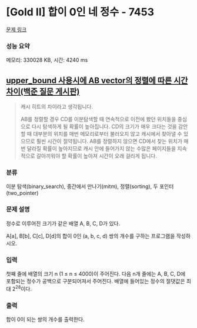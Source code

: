 # [Gold II] 합이 0인 네 정수 - 7453

[문제 링크](https://www.acmicpc.net/problem/7453)

### 성능 요약

메모리: 330028 KB, 시간: 4240 ms

## **[upper_bound 사용시에 AB vector의 정렬에 따른 시간차이(백준 질문 게시판)](https://www.acmicpc.net/board/view/74585)**

> 캐시 히트의 차이라고 생각됩니다.
>
> AB를 정렬할 경우 CD를 이분탐색할 때 연속적으로 이전에 봤던 위치들을 중심으로 다시 탐색하게 될 확률이 높아집니다. CD의 크기가 매우 크다는 것을 감안할 때 대부분의 위치를 매번 메모리로부터 불러오지 않고 캐시에서 찾아낼 수 있으므로 훨씬 시간이 절약됩니다. AB를 정렬하지 않으면 CD에서 찾는 위치가 매번 달라질 확률이 높아지므로 캐시 안에 들어가지 않는 수많은 페이지들을 지속적으로 갈아끼워야 할 확률이 높아져 시간이 오래 걸리게 됩니다.

### 분류

이분 탐색(binary_search), 중간에서 만나기(mitm), 정렬(sorting), 두 포인터(two_pointer)

### 문제 설명

<p>정수로 이루어진 크기가 같은 배열 A, B, C, D가 있다.</p>

<p>A[a], B[b], C[c], D[d]의 합이 0인 (a, b, c, d) 쌍의 개수를 구하는 프로그램을 작성하시오.</p>

### 입력

 <p>첫째 줄에 배열의 크기 n (1 ≤ n ≤ 4000)이 주어진다. 다음 n개 줄에는 A, B, C, D에 포함되는 정수가 공백으로 구분되어져서 주어진다. 배열에 들어있는 정수의 절댓값은 최대 2<sup>28</sup>이다.</p>

### 출력

 <p>합이 0이 되는 쌍의 개수를 출력한다.</p>
